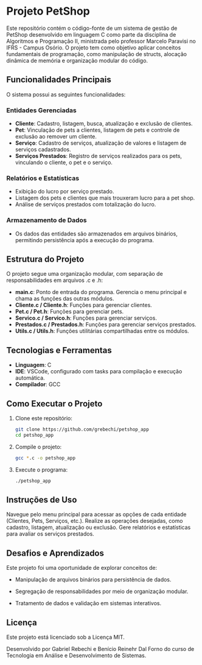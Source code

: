 # Projeto PetShop

Este repositório contém o código-fonte de um sistema de gestão de PetShop desenvolvido em linguagem C como parte da disciplina de Algoritmos e Programação II, ministrada pelo professor Marcelo Paravisi no IFRS - Campus Osório. O projeto tem como objetivo aplicar conceitos fundamentais de programação, como manipulação de structs, alocação dinâmica de memória e organização modular do código.

## Funcionalidades Principais

O sistema possui as seguintes funcionalidades:

### Entidades Gerenciadas

- **Cliente**: Cadastro, listagem, busca, atualização e exclusão de clientes.
- **Pet**: Vinculação de pets a clientes, listagem de pets e controle de exclusão ao remover um cliente.
- **Serviço**: Cadastro de serviços, atualização de valores e listagem de serviços cadastrados.
- **Serviços Prestados**: Registro de serviços realizados para os pets, vinculando o cliente, o pet e o serviço.

### Relatórios e Estatísticas

- Exibição do lucro por serviço prestado.
- Listagem dos pets e clientes que mais trouxeram lucro para a pet shop.
- Análise de serviços prestados com totalização do lucro.

### Armazenamento de Dados

- Os dados das entidades são armazenados em arquivos binários, permitindo persistência após a execução do programa.

## Estrutura do Projeto

O projeto segue uma organização modular, com separação de responsabilidades em arquivos .c e .h:

- **main.c**: Ponto de entrada do programa. Gerencia o menu principal e chama as funções das outras módulos.
- **Cliente.c / Cliente.h**: Funções para gerenciar clientes.
- **Pet.c / Pet.h**: Funções para gerenciar pets.
- **Servico.c / Servico.h**: Funções para gerenciar serviços.
- **Prestados.c / Prestados.h**: Funções para gerenciar serviços prestados.
- **Utils.c / Utils.h**: Funções utilitárias compartilhadas entre os módulos.

## Tecnologias e Ferramentas

- **Linguagem**: C
- **IDE**: VSCode, configurado com tasks para compilação e execução automática.
- **Compilador**: GCC

## Como Executar o Projeto

1. Clone este repositório:

   ```bash
   git clone https://github.com/grebechi/petshop_app
   cd petshop_app


2. Compile o projeto:

   ```bash
   gcc *.c -o petshop_app

3. Execute o programa:

    ```bash
    ./petshop_app

## Instruções de Uso

Navegue pelo menu principal para acessar as opções de cada entidade (Clientes, Pets, Serviços, etc.).
Realize as operações desejadas, como cadastro, listagem, atualização ou exclusão.
Gere relatórios e estatísticas para avaliar os serviços prestados.

## Desafios e Aprendizados

Este projeto foi uma oportunidade de explorar conceitos de:

- Manipulação de arquivos binários para persistência de dados.

- Segregação de responsabilidades por meio de organização modular.

- Tratamento de dados e validação em sistemas interativos.

## Licença
Este projeto está licenciado sob a Licença MIT.

Desenvolvido por Gabriel Rebechi e Benício Reinehr Dal Forno do curso de Tecnologia em Análise e Desenvolvimento de Sistemas.
